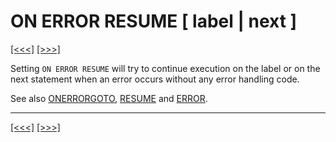 # ON ERROR RESUME \[ label | next \]

[\[\<\<\<\]](ug_25.150.md) [\[\>\>\>\]](ug_25.152.md)

Setting `ON ERROR RESUME` will try to continue execution on the label or
on the next statement when an error occurs without any error handling
code.

See also [ONERRORGOTO](ug.md), [RESUME](ug_21.3.md) and
[ERROR](ug_21.5.md).

-----

[\[\<\<\<\]](ug_25.150.md) [\[\>\>\>\]](ug_25.152.md)
